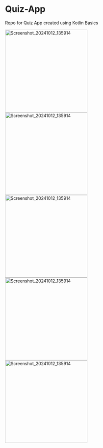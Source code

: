 # Quiz-App
Repo for Quiz App created using Kotlin Basics

<img width="268" alt="Screenshot_20241012_135914" src="https://github.com/user-attachments/assets/75eaecb6-db1c-49d9-8255-4965e6f0dc07">
<img width="268" alt="Screenshot_20241012_135914" src="https://github.com/user-attachments/assets/c0b657e2-4d01-4621-a01f-b80c53aa51e9">
<img width="268" alt="Screenshot_20241012_135914" src="https://github.com/user-attachments/assets/bd717b0e-d967-45f1-9d73-49f7161ca19a">
<img width="268" alt="Screenshot_20241012_135914" src="https://github.com/user-attachments/assets/bb88a63f-947f-4608-a874-03c002e0038a">
<img width="268" alt="Screenshot_20241012_135914" src="https://github.com/user-attachments/assets/749bc308-7cb1-46f0-87cd-de92b4df9229">
